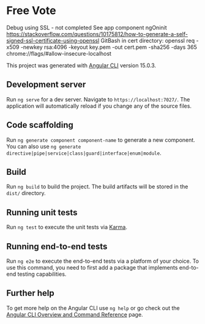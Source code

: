 # Free Vote

Debug using SSL - not completed
See app component ngOninit
https://stackoverflow.com/questions/10175812/how-to-generate-a-self-signed-ssl-certificate-using-openssl
GitBash in cert directory:
openssl req -x509 -newkey rsa:4096 -keyout key.pem -out cert.pem -sha256 -days 365
chrome://flags/#allow-insecure-localhost

This project was generated with [Angular CLI](https://github.com/angular/angular-cli) version 15.0.3.

## Development server

Run `ng serve` for a dev server. Navigate to `https://localhost:7027/`. The application will automatically reload if you change any of the source files.

## Code scaffolding

Run `ng generate component component-name` to generate a new component. You can also use `ng generate directive|pipe|service|class|guard|interface|enum|module`.

## Build

Run `ng build` to build the project. The build artifacts will be stored in the `dist/` directory.

## Running unit tests

Run `ng test` to execute the unit tests via [Karma](https://karma-runner.github.io).

## Running end-to-end tests

Run `ng e2e` to execute the end-to-end tests via a platform of your choice. To use this command, you need to first add a package that implements end-to-end testing capabilities.

## Further help

To get more help on the Angular CLI use `ng help` or go check out the [Angular CLI Overview and Command Reference](https://angular.io/cli) page.
